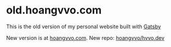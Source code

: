 # old.hoangvvo.com

This is the old version of my personal website built with [Gatsby](https://www.gatsbyjs.com/)

New version is at [hoangvvo.com](https://hoangvvo.com). New repo: [hoangvvo/hvvo.dev](https://github.com/hoangvvo/hvvo.dev)
